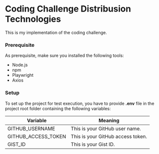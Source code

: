 # Coding Challenge Distribusion Technologies

This is my implementation of the coding challenge. 

### Prerequisite

As prerequisite, make sure you installed the following tools:

- Node.js
- npm
- Playwright
- Axios

### Setup 

To set up the project for test execution, you have to provide __.env__ file in the project root folder containing the following variables:


| Variable            | Meaning                           |
|---------------------|-----------------------------------|
| GITHUB_USERNAME     | This is your GitHub user name.    |
| GITHUB_ACCESS_TOKEN | This is your GitHub access token. |
| GIST_ID             | This is your Gist ID.             |
